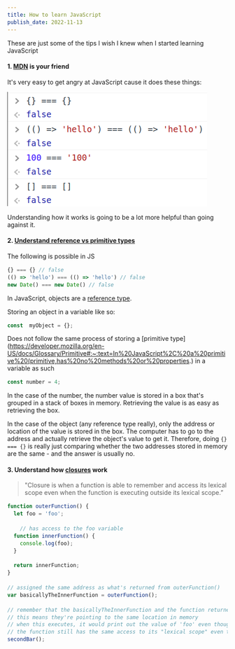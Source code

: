 ```yaml
---
title: How to learn JavaScript
publish_date: 2022-11-13
---
```


These are just some of the tips I wish I knew when I started learning JavaScript

#### 1. [MDN](https://developer.mozilla.org/en-US/docs/Web/JavaScript ) is your friend

It's very easy to get angry at JavaScript cause it does these things:

![Why](../assets/why.png)

Understanding how it works is going to be a lot more helpful than going against it.

#### 2. [Understand reference vs primitive types](https://www.freecodecamp.org/news/primitive-vs-reference-data-types-in-javascript/)

The following is possible in JS

```javascript
{} === {} // false
(() => 'hello') === (() => 'hello') // false
new Date() === new Date() // false
```

In JavaScript, objects are a [reference type](https://javascript.info/reference-type).

Storing an object in a variable like so:

```js
const  myObject = {};
```
Does not follow the same process of storing a [primitive type](https://developer.mozilla.org/en-US/docs/Glossary/Primitive#:~:text=In%20JavaScript%2C%20a%20primitive%20(primitive,has%20no%20methods%20or%20properties.) in a variable as such

```js
const number = 4;
```

In the case of the number, the number value is stored in a box that's grouped in a stack of boxes in memory. Retrieving the value is as easy as retrieving the box.

In the case of the object (any reference type really), only the address or location of the value is stored in the box. The computer has to go to the address and actually retrieve the object's value to get it. Therefore, doing `{} === {}` is really just comparing whether the two addresses stored in memory are the same - and the answer is usually no.

#### 3. Understand how [closures](https://medium.com/@samkwon521/eli5-closures-c0018a23e3c5) work

> "Closure is when a function is able to remember and access its lexical scope even when the function is executing outside its lexical scope.”

```javascript
function outerFunction() {
  let foo = 'foo';

	// has access to the foo variable
  function innerFunction() {
    console.log(foo);
  }

  return innerFunction;
}

// assigned the same address as what's returned from outerFunction()
var basicallyTheInnerFunction = outerFunction();

// remember that the basicallyTheInnerFunction and the function returned from outerFunction() now shares the same address
// this means they're pointing to the same location in memory
// when this executes, it would print out the value of 'foo' even though outerFunction() has already executed and is technically 'done'
// the function still has the same access to its "lexical scope" even though it is executing outside of the outerFunction
secondBar();
```


